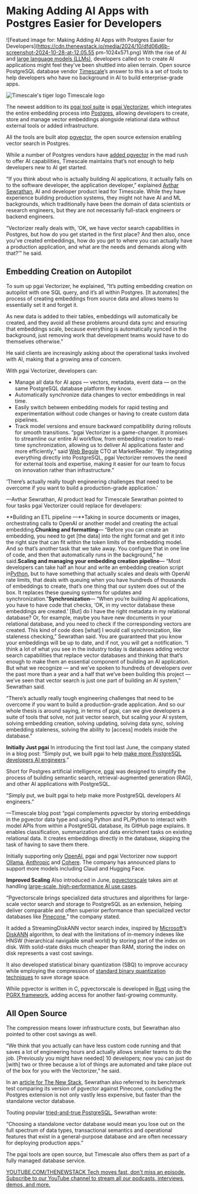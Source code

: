 # Making Adding AI Apps with Postgres Easier for Developers
![Featued image for: Making Adding AI Apps with Postgres Easier for Developers](https://cdn.thenewstack.io/media/2024/10/dfd06d6b-screenshot-2024-10-28-at-12.05.55 pm-1024x571.png)
With the rise of AI and [large language models (LLMs)](https://roadmap.sh/guides/introduction-to-llms), developers called on to create AI applications might feel they’ve been shuttled into alien terrain. Open source PostgreSQL database vendor [Timescale](https://www.timescale.com/go/best-postgres-db)’s answer to this is a set of tools to help developers who have no background in AI to build enterprise-grade apps.

![Timescale's tiger logo](https://cdn.thenewstack.io/media/2024/10/6fd1cf11-timescalelogo.jpg)
Timescale logo

The newest addition to its [pgai tool suite](https://github.com/timescale/pgai) is [pgai Vectorizer](https://github.com/timescale/pgai/blob/main/docs/vectorizer.md), which integrates the entire embedding process into [Postgres](https://thenewstack.io/postgresql-17-gets-incremental-backup-sql-queries-for-json/), allowing developers to create, store and manage vector embeddings alongside relational data without external tools or added infrastructure.

All the tools are built atop [pgvector](https://github.com/pgvector/pgvector), the open source extension enabling vector search in Postgres.

While a number of Postgres vendors have [added pgvector](https://thenewstack.io/postgres-is-now-a-vector-database-too/) in the mad rush to offer AI capabilities, Timescale maintains that’s not enough to help developers new to AI get started.

“If you think about who is actually building AI applications, it actually falls on to the software developer, the application developer,” explained [Avthar Sewrathan](https://www.linkedin.com/in/avthars/), AI and developer product lead for Timescale. While they have experience building production systems, they might not have AI and ML backgrounds, which traditionally have been the domain of data scientists or research engineers, but they are not necessarily full-stack engineers or backend engineers.

“Vectorizer really deals with, ‘OK, we have vector search capabilities in Postgres, but how do you get started in the first place? And then also, once you’ve created embeddings, how do you get to where you can actually have a production application, and what are the needs and demands along with that?’” he said.

## Embedding Creation on Autopilot
To sum up pgai Vectorizer, he explained, “It’s putting embedding creation on autopilot with one SQL query, and it’s all within Postgres. [It automates] the process of creating embeddings from source data and allows teams to essentially set it and forget it.

As new data is added to their tables, embeddings will automatically be created, and they avoid all these problems around data sync and ensuring that embeddings scale, because everything is automatically synced in the background, just removing work that development teams would have to do themselves otherwise.”

He said clients are increasingly asking about the operational tasks involved with AI, making that a growing area of concern.

With pgai Vectorizer, developers can:

- Manage all data for AI apps — vectors, metadata, event data — on the same PostgreSQL database platform they know.
- Automatically synchronize data changes to vector embeddings in real time.
- Easily switch between embedding models for rapid testing and experimentation without code changes or having to create custom data pipelines.
- Track model versions and ensure backward compatibility during rollouts for smooth transitions.
“pgai Vectorizer is a game-changer. It promises to streamline our entire AI workflow, from embedding creation to real-time synchronization, allowing us to deliver AI applications faster and more efficiently,” said [Web Begole](https://www.linkedin.com/in/webbegole/) CTO at MarketReader. “By integrating everything directly into PostgreSQL, pgai Vectorizer removes the need for external tools and expertise, making it easier for our team to focus on innovation rather than infrastructure.”

‘There’s actually really tough engineering challenges that need to be overcome if you want to build a production-grade application.’

—Avthar Sewrathan, AI product lead for Timescale
Sewrathan pointed to four tasks pgai Vectorizer could replace for developers:

**Building an ETL pipeline —**Taking in source documents or images, orchestrating calls to OpenAI or another model and creating the actual embedding.**Chunking and formatting**— “Before you can create an embedding, you need to get [the data] into the right format and get it into the right size that can fit within the token limits of the embedding model. And so that’s another task that we take away. You configure that in one line of code, and then that automatically runs in the background,” he said.**Scaling and managing your embedding creation pipeline**— “Most developers can take half an hour and write an embedding creation script in[Python](https://thenewstack.io/python-3-13-blazing-new-trails-in-performance-and-scale/), but to have something that actually scales and deals with OpenAI rate limits, that deals with queuing when you have hundreds of thousands of embeddings to create, that’s one thing that our system does out of the box. It replaces these queuing systems for updates and synchronization.”**Synchronization**— “When you’re building AI applications, you have to have code that checks, ‘OK, in my vector database these embeddings are created.’ [But] do I have the right metadata in my relational database? Or, for example, maybe you have new documents in your relational database, and you need to check if the corresponding vectors are created. This kind of code does [what] I would call synchronization, like staleness checking,” Sewrathan said. You are guaranteed that you know your embeddings will be up to date, and if not, you will get a notification.
“I think a lot of what you see in the industry today is databases adding vector search capabilities that replace vector databases and thinking that that’s enough to make them an essential component of building an AI application. But what we recognize — and we’ve spoken to hundreds of developers over the past more than a year and a half that we’ve been building this project — we’ve seen that vector search is just one part of building an AI system,” Sewrathan said.

“There’s actually really tough engineering challenges that need to be overcome if you want to build a production-grade application. And so our whole thesis is around saying, in terms of pgai, can we give developers a suite of tools that solve, not just vector search, but scaling your AI system, solving embedding creation, solving updating, solving data sync, solving embedding staleness, solving the ability to [access] models inside the database.”

**Initially Just pgai**
In introducing the first tool last June, the company stated in a blog post: “Simply put, we built pgai to help [make more PostgreSQL developers AI engineers](https://www.timescale.com/blog/pgai-giving-postgresql-developers-ai-engineering-superpowers/).”

Short for Postgres artificial intelligence, [pgai](https://github.com/timescale/pgai?tab=readme-ov-file) was designed to simplify the process of building semantic search, retrieval-augmented generation (RAG), and other AI applications with PostgreSQL.

“Simply put, we built pgai to help make more PostgreSQL developers AI engineers.”

—Timescale blog post
“pgai complements pgvector by storing embeddings in the pgvector data type and using Python and PL/Python to interact with model APIs from within a PostgreSQL database, its GitHub page explains. It enables classification, summarization and data enrichment tasks on existing relational data. It creates embeddings directly in the database, skipping the task of having to save them there.

Initially supporting only [OpenAI](https://github.com/timescale/pgai/blob/main/docs/openai.md), pgai and pgai Vectorizer now support [Ollama](https://github.com/timescale/pgai/blob/main/docs/ollama.md), [Anthropic](https://github.com/timescale/pgai/blob/main/docs/anthropic.md) and [Cohere](https://github.com/timescale/pgai/blob/main/docs/cohere.md). The company has announced plans to support more models including Claud and Hugging Face.

**Improved Scaling**
Also introduced in June, [pgvectorscale](https://github.com/timescale/pgvectorscale) takes aim at handling [large-scale, high-performance AI use cases](https://www.timescale.com/blog/pgvector-is-now-as-fast-as-pinecone-at-75-less-cost/).

“Pgvectorscale brings specialized data structures and algorithms for large-scale vector search and storage to PostgreSQL as an extension, helping deliver comparable and often superior performance than specialized vector databases like [Pinecone](https://www.pinecone.io/?utm_content=inline+mention),” the company stated.

It added a StreamingDiskANN vector search index, inspired by [Microsoft](https://news.microsoft.com/?utm_content=inline+mention)’s [DiskANN](https://github.com/microsoft/DiskANN) algorithm, to deal with the limitations of in-memory indexes like HNSW (hierarchical navigable small world) by storing part of the index on disk. With solid-state disks much cheaper than RAM, storing the index on disk represents a vast cost savings.

It also developed statistical binary quantization (SBQ) to improve accuracy while employing the compression of [standard binary quantization techniques](https://jkatz05.com/post/postgres/pgvector-scalar-binary-quantization/) to save storage space.

While pgvector is written in C, pgvectorscale is developed in [Rust](https://thenewstack.io/rust-growing-fastest-but-javascript-reigns-supreme/) using the [PGRX framework](https://github.com/pgcentralfoundation/pgrx), adding access for another fast-growing community.

## All Open Source
The compression means lower infrastructure costs, but Sewrathan also pointed to other cost savings as well.

“We think that you actually can have less custom code running and that saves a lot of engineering hours and actually allows smaller teams to do the job. [Previously you might have needed] 10 developers; now you can just do [with] two or three because a lot of things are automated and take place out of the box for you with the Vectorizer,” he said.

In an [article for The New Stack](https://thenewstack.io/make-pgvector-faster-than-pinecone-and-75-cheaper-with-this-new-open-source-extension/), Sewrathan also referred to its benchmark test comparing its version of pgvector against Pinecone, concluding the Postgres extension is not only vastly less expensive, but faster than the standalone vector database.

Touting popular [tried-and-true PostgreSQL](https://thenewstack.io/from-a-fan-on-the-ascendance-of-postgresql/), Sewrathan wrote:

“Choosing a standalone vector database would mean you lose out on the full spectrum of data types, transactional semantics and operational features that exist in a general-purpose database and are often necessary for deploying production apps.”

The pgai tools are open source, but Timescale also offers them as part of a fully managed database service.

[
YOUTUBE.COM/THENEWSTACK
Tech moves fast, don't miss an episode. Subscribe to our YouTube
channel to stream all our podcasts, interviews, demos, and more.
](https://youtube.com/thenewstack?sub_confirmation=1)